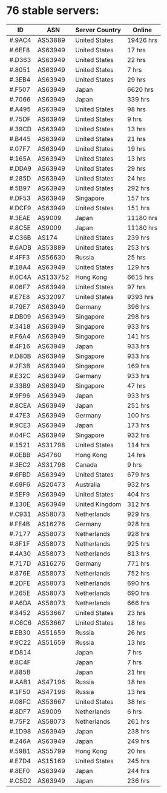 # 76 stable servers:

| ID | ASN | Server Country | Online |
| ------ | ------ | ------ | ------ |
| #.9AC4 | AS53889 | United States | 19426 hrs |
| #.6EF8 | AS63949 | United States | 17 hrs |
| #.D363 | AS63949 | United States | 22 hrs |
| #.8051 | AS63949 | United States | 7 hrs |
| #.3EB4 | AS63949 | United States | 29 hrs |
| #.F507 | AS63949 | Japan | 6620 hrs |
| #.7066 | AS63949 | Japan | 339 hrs |
| #.A495 | AS63949 | United States | 98 hrs |
| #.75DF | AS63949 | United States | 9 hrs |
| #.39CD | AS63949 | United States | 13 hrs |
| #.B445 | AS63949 | United States | 21 hrs |
| #.07F7 | AS63949 | United States | 19 hrs |
| #.165A | AS63949 | United States | 13 hrs |
| #.DDA9 | AS63949 | United States | 29 hrs |
| #.285D | AS63949 | United States | 24 hrs |
| #.5B97 | AS63949 | United States | 292 hrs |
| #.DF53 | AS63949 | Singapore | 157 hrs |
| #.DCF9 | AS63949 | United States | 151 hrs |
| #.3EAE | AS9009 | Japan | 11180 hrs |
| #.8C5E | AS9009 | Japan | 11180 hrs |
| #.C36B | AS174 | United States | 239 hrs |
| #.6ADB | AS53889 | United States | 253 hrs |
| #.4FF3 | AS56630 | Russia | 25 hrs |
| #.18A4 | AS63949 | United States | 129 hrs |
| #.0C4A | AS133752 | Hong Kong | 6615 hrs |
| #.06F7 | AS63949 | United States | 97 hrs |
| #.E7E8 | AS32097 | United States | 9393 hrs |
| #.79E7 | AS63949 | Germany | 396 hrs |
| #.DB09 | AS63949 | Singapore | 298 hrs |
| #.3418 | AS63949 | Singapore | 933 hrs |
| #.F6A4 | AS63949 | Singapore | 141 hrs |
| #.4F16 | AS63949 | Japan | 933 hrs |
| #.D80B | AS63949 | Singapore | 933 hrs |
| #.2F3B | AS63949 | Singapore | 169 hrs |
| #.E32C | AS63949 | Germany | 933 hrs |
| #.33B9 | AS63949 | Singapore | 47 hrs |
| #.9F96 | AS63949 | Japan | 933 hrs |
| #.8CEA | AS63949 | Japan | 251 hrs |
| #.47E3 | AS63949 | Germany | 100 hrs |
| #.9CE3 | AS63949 | Japan | 173 hrs |
| #.04FC | AS63949 | Singapore | 932 hrs |
| #.1521 | AS31798 | United States | 114 hrs |
| #.0EBB | AS4760 | Hong Kong | 14 hrs |
| #.3EC2 | AS31798 | Canada | 9 hrs |
| #.6FBD | AS63949 | United States | 679 hrs |
| #.69F6 | AS20473 | Australia | 932 hrs |
| #.5EF9 | AS63949 | United States | 404 hrs |
| #.130E | AS63949 | United Kingdom | 312 hrs |
| #.C931 | AS58073 | Netherlands | 929 hrs |
| #.FE4B | AS16276 | Germany | 928 hrs |
| #.7177 | AS58073 | Netherlands | 928 hrs |
| #.8F1F | AS58073 | Netherlands | 925 hrs |
| #.4A30 | AS58073 | Netherlands | 813 hrs |
| #.717D | AS16276 | Germany | 771 hrs |
| #.876E | AS58073 | Netherlands | 752 hrs |
| #.2DFE | AS58073 | Netherlands | 690 hrs |
| #.265E | AS58073 | Netherlands | 690 hrs |
| #.A6DA | AS58073 | Netherlands | 666 hrs |
| #.8452 | AS53667 | United States | 23 hrs |
| #.C6C6 | AS53667 | United States | 18 hrs |
| #.EB30 | AS51659 | Russia | 26 hrs |
| #.9C22 | AS51659 | Russia | 13 hrs |
| #.D814 |  | Japan | 7 hrs |
| #.8C4F |  | Japan | 7 hrs |
| #.885B |  | Japan | 21 hrs |
| #.AAB1 | AS47196 | Russia | 18 hrs |
| #.1F50 | AS47196 | Russia | 13 hrs |
| #.08FC | AS53667 | United States | 38 hrs |
| #.8DF7 | AS9009 | Netherlands | 6 hrs |
| #.75F2 | AS58073 | Netherlands | 261 hrs |
| #.1D98 | AS63949 | Japan | 238 hrs |
| #.246A | AS63949 | Japan | 249 hrs |
| #.59B1 | AS55799 | Hong Kong | 20 hrs |
| #.E7D4 | AS15169 | United States | 245 hrs |
| #.8EF0 | AS63949 | Japan | 244 hrs |
| #.C5D2 | AS63949 | Japan | 236 hrs |

